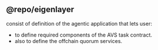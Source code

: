 ## @repo/eigenlayer

consist of definition of the agentic application that lets user: 

- to define required components of the AVS task contract.
- also to define the offchain quorum services.





